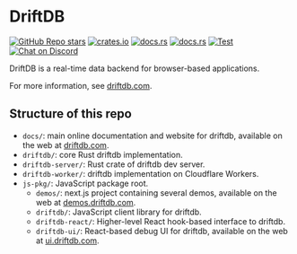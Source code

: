 # DriftDB

[![GitHub Repo stars](https://img.shields.io/github/stars/drifting-in-space/driftdb?style=social)](https://github.com/drifting-in-space/driftdb)
[![crates.io](https://img.shields.io/crates/v/driftdb.svg)](https://crates.io/crates/driftdb)
[![docs.rs](https://img.shields.io/badge/rust-docs-brightgreen)](https://docs.rs/driftdb/)
[![docs.rs](https://img.shields.io/badge/client-docs-brightgreen)](https://driftdb.com/)
[![Test](https://github.com/drifting-in-space/driftdb/actions/workflows/test.yml/badge.svg)](https://github.com/drifting-in-space/driftdb/actions/workflows/test.yml)
[![Chat on Discord](https://img.shields.io/static/v1?label=chat&message=discord&color=404eed)](https://discord.gg/N5sEpsuhh9)

DriftDB is a real-time data backend for browser-based applications.

For more information, see [driftdb.com](https://driftdb.com).

## Structure of this repo

- `docs/`: main online documentation and website for driftdb, available on the web at [driftdb.com](https://driftdb.com).
- `driftdb/`: core Rust driftdb implementation.
- `driftdb-server/`: Rust crate of driftdb dev server.
- `driftdb-worker/`: driftdb implementation on Cloudflare Workers.
- `js-pkg/`: JavaScript package root.
    - `demos/`: next.js project containing several demos, available on the web at [demos.driftdb.com](https://demos.driftdb.com).
    - `driftdb/`: JavaScript client library for driftdb.
    - `driftdb-react/`: Higher-level React hook-based interface to driftdb.
    - `driftdb-ui/`: React-based debug UI for driftdb, available on the web at [ui.driftdb.com](https://ui.driftdb.com).
